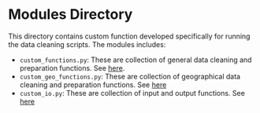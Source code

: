 # Modules Directory

This directory contains custom function developed specifically for running the data cleaning scripts. The modules includes:

- `custom_functions.py`: These are collection of general data cleaning and preparation functions. See [here](/modules/custom_functions.py).
- `custom_geo_functions.py`: These are collection of geographical data cleaning and preparation functions. See [here](/modules/custom_geo_functions.py)
- `custom_io.py`: These are collection of input and output functions. See [here](/modules/custom_io.py)
